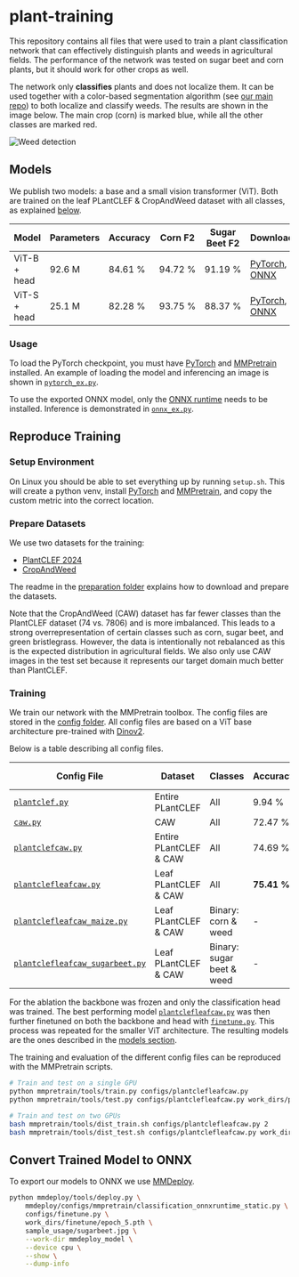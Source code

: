 # plant-training
This repository contains all files that were used to train a plant classification network that can effectively distinguish plants and weeds in agricultural fields. The performance of the network was tested on sugar beet and corn plants, but it should work for other crops as well.

The network only **classifies** plants and does not localize them. It can be used together with a color-based segmentation algorithm (see [our main repo](https://github.com/OpenFieldAutomation-OFA/ros-weed-control)) to both localize and classify weeds. The results are shown in the image below. The main crop (corn) is marked blue, while all the other classes are marked red.

![Weed detection](example_classified.png)

## Models
We publish two models: a base and a small vision transformer (ViT). Both are trained on the leaf PLantCLEF & CropAndWeed dataset with all classes, as explained [below](#training).

| Model | Parameters | Accuracy | Corn F2 | Sugar Beet F2 | Download |
| --- | --- | --- | --- | --- | --- |
| ViT-B + head | 92.6 M | 84.61&nbsp;% | 94.72&nbsp;% | 91.19&nbsp;% | [PyTorch](https://github.com/OpenFieldAutomation-OFA/plant-training/releases/download/v0.0.0/finetuned.pth), [ONNX](https://github.com/OpenFieldAutomation-OFA/plant-training/releases/download/v0.0.0/finetuned.onnx) |
| ViT-S + head | 25.1 M | 82.28&nbsp;% | 93.75&nbsp;% | 88.37&nbsp;% | [PyTorch](https://github.com/OpenFieldAutomation-OFA/plant-training/releases/download/v0.0.0/finetuned_small.pth), [ONNX](https://github.com/OpenFieldAutomation-OFA/plant-training/releases/download/v0.0.0/finetuned_small.onnx) |

### Usage
To load the PyTorch checkpoint, you must have [PyTorch](https://pytorch.org/get-started/locally/) and [MMPretrain](https://mmpretrain.readthedocs.io/en/latest/get_started.html) installed. An example of loading the model and inferencing an image is shown in [`pytorch_ex.py`](sample_usage/pytorch_ex.py).

To use the exported ONNX model, only the [ONNX runtime](https://onnxruntime.ai/docs/install/) needs to be installed. Inference is demonstrated in [`onnx_ex.py`](sample_usage/onnx_ex.py).

## Reproduce Training
### Setup Environment
On Linux you should be able to set everything up by running `setup.sh`. This will create a python venv, install [PyTorch](https://pytorch.org/get-started/locally/) and [MMPretrain](https://mmpretrain.readthedocs.io/en/latest/get_started.html), and copy the custom metric into the correct location.

### Prepare Datasets
We use two datasets for the training:
- [PlantCLEF 2024](https://www.imageclef.org/node/315)
- [CropAndWeed](https://github.com/cropandweed/cropandweed-dataset)

The readme in the [preparation folder](./preparation) explains how to download and prepare the datasets.

Note that the CropAndWeed (CAW) dataset has far fewer classes than the PlantCLEF dataset (74 vs. 7806) and is more imbalanced. This leads to a strong overrepresentation of certain classes such as corn, sugar beet, and green bristlegrass. However, the data is intentionally not rebalanced as this is the expected distribution in agricultural fields. We also only use CAW images in the test set because it represents our target domain much better than PlantCLEF.

### Training
We train our network with the MMPretrain toolbox. The config files are stored in the [config folder](./config). All config files are based on a ViT base architecture pre-trained with [Dinov2](https://mmpretrain.readthedocs.io/en/stable/papers/dinov2.html).

Below is a table describing all config files.

| Config File | Dataset | Classes | Accuracy | Corn F2 | Sugar Beet F2 |
| --- | --- | --- | --- | --- | --- |
| [`plantclef.py`](configs/plantclef.py) | Entire PLantCLEF | All | 9.94&nbsp;% | - | - |
| [`caw.py`](configs/caw.py) | CAW | All | 72.47&nbsp;% | - | - |
| [`plantclefcaw.py`](configs/plantclefcaw.py) | Entire PLantCLEF & CAW | All | 74.69&nbsp;% | - | - |
| [`plantclefleafcaw.py`](configs/plantclefleafcaw.py) | Leaf PLantCLEF & CAW | All | **75.41&nbsp;%** | **92.24&nbsp;%** | **82.69&nbsp;%** |
| [`plantclefleafcaw_maize.py`](configs/plantclefleafcaw_maize.py) | Leaf PLantCLEF & CAW | Binary: corn & weed | - | 84.35&nbsp;% | - |
| [`plantclefleafcaw_sugarbeet.py`](configs/plantclefleafcaw_sugarbeet.py) | Leaf PLantCLEF & CAW | Binary: sugar beet & weed | - | - | 69.57&nbsp;% |

For the ablation the backbone was frozen and only the classification head was trained. The best performing model [`plantclefleafcaw.py`](configs/plantclefleafcaw.py) was then further finetuned on both the backbone and head with [`finetune.py`](configs/finetune.py). This process was repeated for the smaller ViT architecture. The resulting models are the ones described in the [models section](#models).


The training and evaluation of the different config files can be reproduced with the MMPretrain scripts.
```bash
# Train and test on a single GPU
python mmpretrain/tools/train.py configs/plantclefleafcaw.py
python mmpretrain/tools/test.py configs/plantclefleafcaw.py work_dirs/plantclefleafcaw/epoch_12.pth

# Train and test on two GPUs
bash mmpretrain/tools/dist_train.sh configs/plantclefleafcaw.py 2
bash mmpretrain/tools/dist_test.sh configs/plantclefleafcaw.py work_dirs/plantclefleafcaw/epoch_12.pth 2
```

## Convert Trained Model to ONNX
To export our models to ONNX we use [MMDeploy](https://mmdeploy.readthedocs.io/en/latest/get_started.html).

```bash
python mmdeploy/tools/deploy.py \
    mmdeploy/configs/mmpretrain/classification_onnxruntime_static.py \
    configs/finetune.py \
    work_dirs/finetune/epoch_5.pth \
    sample_usage/sugarbeet.jpg \
    --work-dir mmdeploy_model \
    --device cpu \
    --show \
    --dump-info
```